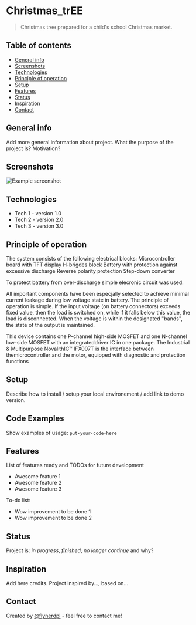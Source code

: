 # Christmas_trEE
> Christmas tree prepared for a child's school Christmas market.

## Table of contents
* [General info](#general-info)
* [Screenshots](#screenshots)
* [Technologies](#technologies)
* [Principle of operation](Principle-of-operation)
* [Setup](#setup)
* [Features](#features)
* [Status](#status)
* [Inspiration](#inspiration)
* [Contact](#contact)

## General info
Add more general information about project. What the purpose of the project is? Motivation?

## Screenshots
![Example screenshot](./img/screenshot.png)

## Technologies
* Tech 1 - version 1.0
* Tech 2 - version 2.0
* Tech 3 - version 3.0

## Principle of operation
The system consists of the following electrical blocks:
Microcontroller board with TFT display
H-brigdes block
Battery with protection against excessive discharge
Reverse polarity protection
Step-down converter

To protect battery from over-discharge simple elecronic circuit was used.

All important components have been especjally selected to achieve minimal current leakage during low voltage state in battery. The principle of operation is simple. If the input voltage (on battery connectors) exceeds fixed value, then the load is switched on, while if it falls below this value, the load is disconnected. When the voltage is within the designated "bands", the state of the output is maintained.


This device contains one P-channel high-side MOSFET and one N-channel low-side MOSFET with an integrateddriver IC in one package. The Industrial & Multipurpose NovalithIC™ IFX007T is the interface between themicrocontroller and the motor, equipped with diagnostic and protection functions


## Setup
Describe how to install / setup your local environement / add link to demo version.

## Code Examples
Show examples of usage:
`put-your-code-here`

## Features
List of features ready and TODOs for future development
* Awesome feature 1
* Awesome feature 2
* Awesome feature 3

To-do list:
* Wow improvement to be done 1
* Wow improvement to be done 2

## Status
Project is: _in progress_, _finished_, _no longer continue_ and why?

## Inspiration
Add here credits. Project inspired by..., based on...

## Contact
Created by [@flynerdpl](https://www.flynerd.pl/) - feel free to contact me!
